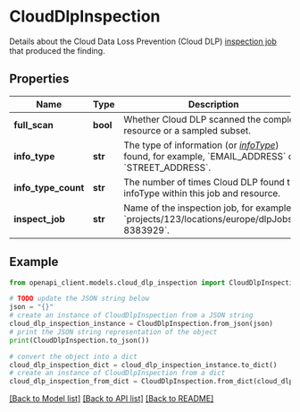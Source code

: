 # CloudDlpInspection

Details about the Cloud Data Loss Prevention (Cloud DLP) [inspection job](https://cloud.google.com/dlp/docs/concepts-job-triggers) that produced the finding.

## Properties

Name | Type | Description | Notes
------------ | ------------- | ------------- | -------------
**full_scan** | **bool** | Whether Cloud DLP scanned the complete resource or a sampled subset. | [optional] 
**info_type** | **str** | The type of information (or *[infoType](https://cloud.google.com/dlp/docs/infotypes-reference)*) found, for example, &#x60;EMAIL_ADDRESS&#x60; or &#x60;STREET_ADDRESS&#x60;. | [optional] 
**info_type_count** | **str** | The number of times Cloud DLP found this infoType within this job and resource. | [optional] 
**inspect_job** | **str** | Name of the inspection job, for example, &#x60;projects/123/locations/europe/dlpJobs/i-8383929&#x60;. | [optional] 

## Example

```python
from openapi_client.models.cloud_dlp_inspection import CloudDlpInspection

# TODO update the JSON string below
json = "{}"
# create an instance of CloudDlpInspection from a JSON string
cloud_dlp_inspection_instance = CloudDlpInspection.from_json(json)
# print the JSON string representation of the object
print(CloudDlpInspection.to_json())

# convert the object into a dict
cloud_dlp_inspection_dict = cloud_dlp_inspection_instance.to_dict()
# create an instance of CloudDlpInspection from a dict
cloud_dlp_inspection_from_dict = CloudDlpInspection.from_dict(cloud_dlp_inspection_dict)
```
[[Back to Model list]](../README.md#documentation-for-models) [[Back to API list]](../README.md#documentation-for-api-endpoints) [[Back to README]](../README.md)


